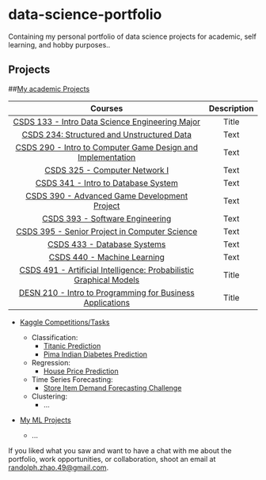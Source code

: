 # data-science-portfolio

Containing my personal portfolio of data science projects for academic, self learning, and hobby purposes..

## Projects

##[My academic Projects](https://github.com/vanity-lost/academic_projects)

|                                                                       Courses                                                                        | Description |
| :--------------------------------------------------------------------------------------------------------------------------------------------------: | :---------: |
|       [CSDS 133 - Intro Data Science Engineering Major](https://github.com/vanity-lost/academic_projects/tree/main/CWRU/CSDS%20133%20Projects)       |    Title    |
|         [CSDS 234: Structured and Unstructured Data](https://github.com/vanity-lost/academic_projects/tree/main/CWRU/CSDS%20234%20Projects)          |    Text     |
| [CSDS 290 - Intro to Computer Game Design and Implementation](https://github.com/vanity-lost/academic_projects/tree/main/CWRU/CSDS%20290%20Projects) |    Text     |
|                [CSDS 325 - Computer Network I](https://github.com/vanity-lost/academic_projects/tree/main/CWRU/CSDS%20325%20Projects)                |    Text     |
|             [CSDS 341 - Intro to Database System](https://github.com/vanity-lost/academic_projects/tree/main/CWRU/CSDS%20341%20Projects)             |    Text     |
|        [CSDS 390 - Advanced Game Development Project](https://github.com/vanity-lost/academic_projects/tree/main/CWRU/CSDS%20390%20Projects)         |    Text     |
|               [CSDS 393 - Software Engineering](https://github.com/vanity-lost/academic_projects/tree/main/CWRU/CSDS%20393%20Projects)               |    Text     |
|        [CSDS 395 - Senior Project in Computer Science](https://github.com/vanity-lost/academic_projects/tree/main/CWRU/CSDS%20395%20Projects)        |    Text     |
|                 [CSDS 433 - Database Systems](https://github.com/vanity-lost/academic_projects/tree/main/CWRU/CSDS%20433%20Projects)                 |    Text     |
|                      [CSDS 440 - Machine Learning](https://github.com/vanity-lost/academic_projects/tree/main/CWRU/CSDS%20440)                       |    Text     |
|   [CSDS 491 - Artificial Intelligence: Probabilistic Graphical Models](https://github.com/vanity-lost/academic_projects/tree/main/CWRU/CSDS%20491)   |    Title    |
|  [DESN 210 - Intro to Programming for Business Applications](https://github.com/vanity-lost/academic_projects/tree/main/CWRU/DESN%20210%20Projects)  |    Title    |

- [Kaggle Competitions/Tasks](https://github.com/vanity-lost/Kaggle-Projects)

  - Classification:
    - [Titanic Prediction](https://github.com/vanity-lost/Kaggle-Projects/tree/main/Titanic%20Prediction)
    - [Pima Indian Diabetes Prediction](https://github.com/vanity-lost/Kaggle-Projects/tree/main/Pima%20Indian%20Diabetes%20Prediction)
  - Regression:
    - [House Price Prediction](https://github.com/vanity-lost/Kaggle-Projects/tree/main/House%20Price%20Prediction)
  - Time Series Forecasting:
    - [Store Item Demand Forecasting Challenge](https://github.com/vanity-lost/Kaggle-Projects/tree/main/Store%20Item%20Demand%20Forecasting%20Challenge)
  - Clustering:
    - ...

- [My ML Projects](https://github.com/vanity-lost/ml_projects)
  - ...

<!-- - ### Machine Learning Algorithms

    - Naive Bayes

    - Logistic Regression

    - K Nearest Neighbours -->

If you liked what you saw and want to have a chat with me about the portfolio, work opportunities, or collaboration, shoot an email at randolph.zhao.49@gmail.com.
